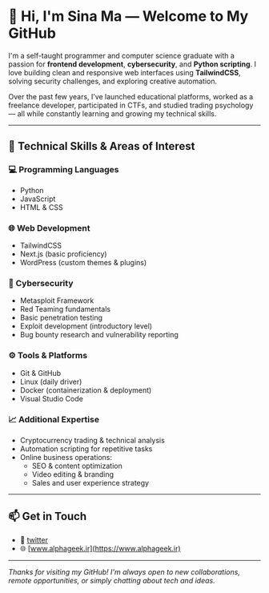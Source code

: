 # 👋 Hi, I'm Sina Ma — Welcome to My GitHub

I'm a self-taught programmer and computer science graduate with a passion for **frontend development**, **cybersecurity**, and **Python scripting**. I love building clean and responsive web interfaces using **TailwindCSS**, solving security challenges, and exploring creative automation.

Over the past few years, I’ve launched educational platforms, worked as a freelance developer, participated in CTFs, and studied trading psychology — all while constantly learning and growing my technical skills.

---

## 🔧 Technical Skills & Areas of Interest

### 💻 Programming Languages
- Python
- JavaScript
- HTML & CSS

### 🌐 Web Development
- TailwindCSS
- Next.js (basic proficiency)
- WordPress (custom themes & plugins)

### 🔐 Cybersecurity
- Metasploit Framework
- Red Teaming fundamentals
- Basic penetration testing
- Exploit development (introductory level)
- Bug bounty research and vulnerability reporting

### ⚙️ Tools & Platforms
- Git & GitHub
- Linux (daily driver)
- Docker (containerization & deployment)
- Visual Studio Code

### 📈 Additional Expertise
- Cryptocurrency trading & technical analysis
- Automation scripting for repetitive tasks
- Online business operations:
  - SEO & content optimization
  - Video editing & branding
  - Sales and user experience strategy

---

## 📫 Get in Touch

- 📧 [twitter]((https://x.com/sina_magh))
- 🌐 [www.alphageek.ir](https://www.alphageek.ir)

---

_Thanks for visiting my GitHub! I'm always open to new collaborations, remote opportunities, or simply chatting about tech and ideas._
